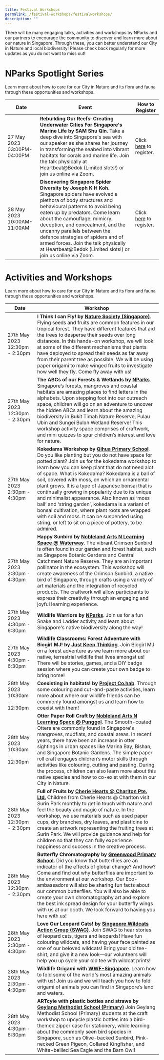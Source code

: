 ```yaml
---
title: Festival Workshops
permalink: /festival-workshops/festivalworkshops/
description: ""
---
```

There will be many engaging talks, activities and workshops by NParks and our partners to encourage the community to discover and learn more about our nature in Singapore. Through these, you can better understand our City in Nature and local biodiversity! Please check back regularly for more updates as you do not want to miss out! 
# **NParks Spotlight Series**

Learn more about how to care for our City in Nature and its flora and fauna through these opportunities and workshops.


| Date | Event | How to Register |
| -------- | -------- | -------- |
| 27 May 2023 03:00PM-04:00PM  | **Rebuilding Our Reefs: Creating Underwater Cities For Singapore's Marine Life by SAM Shu Qin.** Take a deep dive into Singapore's sea with our speaker as she shares her journey in transforming the seabed into vibrant habitats for corals and marine life. Join the talk physically at Heartbeat@Bedok (Limited slots!) or join us online via Zoom.| Click [here](https://go.gov.sg/nparksspotlight-27May) to register. |
| 28 May 2023 10:00AM-11:00AM  | **Discovering Singapore Spider Diversity by Joseph K H Koh.** Singapore spiders have evolved a plethora of body structures and behavioural patterns to avoid being eaten up by predators. Come learn about the camouflage, mimicry, deception, and concealment, and the uncanny parallels between the defence strategies of spiders and of armed forces. Join the talk physically at Heartbeat@Bedok (Limited slots!) or join us online via Zoom. |Click [here](https://go.gov.sg/nparksspotlight-28May) to register. |


# **Activities and Workshops**

Learn more about how to care for our City in Nature and its flora and fauna through these opportunities and workshops.


| Date | Workshop | 
| -------- | -------- | 
|27th May 2023 12:30pm - 2:30pm| **I Think I can Fly! by [Nature Society (Singapore)](https://www.nss.org.sg/)**. Flying seeds and fruits are common features in our tropical forest. They have different features that aid the trees to desperse their seeds over long distances. In this hands-on workshop, we will look at some of the different mechanisms that plants have deployed to spread their seeds as far away from their parent tree as possible. We will be using paper origami to make winged fruits to investigate how well they fly. Come fly away with us!| 
| 27th May 2023 12:30pm - 2:30pm| **The ABCs of our Forests & Wetlands by [NParks](https://www.nparks.gov.sg/)**. Singapore’s forests, mangroves and coastal habitats are amazing places to find letters in the alphabets. Upon stepping foot into our outreach space, children will go on an adventure to uncover the hidden ABCs and learn about the amazing biodiversity in Bukit Timah Nature Reserve, Pulau Ubin and Sungei Buloh Wetland Reserve! This workshop activity space comprises of craftwork, and mini quizzes to spur children’s interest and love for nature.| 
| 27th May 2023 2:30pm - 4:30pm| **Kokedama Workshop by [Qihua Primary School](https://www.qihuapri.moe.edu.sg/)**. Do you like planting but you do not have space for potted plant? Join us for the kokedama workshop to learn how you can keep plant that do not need alot of space. What is Kokedama? Kokedama is a ball of soil, covered with moss, on which an ornamental plant grows. It is a type of Japanese bonsai that is continually growing in popularity due to its unique and minimalist appearance. Also known as ‘moss ball’ and ‘string garden’, kokedama is a variant of bonsai cultivation, where plant roots are wrapped with soil and moss. It can be suspended using string, or left to sit on a piece of pottery, to be admired.|
| 27th May 2023 2:30pm - 4:30pm| **Happy Sunbird by [Nobleland Arts N Learning Space @ Waterway](https://nobleland.sg/)**. The vibrant Crimson Sunbird is often found in our garden and forest habitat, such as Singapore Botanic Gardens and Central Catchment Nature Reserve. They are an important pollinator in the ecosystem. This workshop will create awareness of the Crimson Sunbird, a native bird of Singapore, through crafts using a variety of art materials and the integration of recycled products. The craftwork will allow participants to express their creativity through an engaging and joyful learning experience.|
| 27th May 2023 4:30pm - 6:30pm| **Wildlife Warriors by [NParks](https://www.nparks.gov.sg/)**. Join us for a fun Snake and Ladder activity and learn about Singapore's native biodiversity along the way!   | 	
| 27th May 2023 4:30pm - 6:30pm| **Wildlife Classrooms: Forest Adventure with Biogirl MJ! by [Just Keep Thinking](https://www.instagram.com/justkeepthinkingsg/?hl=en)**. Join Biogirl MJ on a forest adventure as we learn more about our native, terrestrial wildlife that lives amongst us! There will be stories, games, and a DIY badge session where you can create your own badge to bring home!  
| 28th May 2023 10:30am - 12:30pm| **Coexisting in habitats! by [Project Co.hab](https://instagram.com/projectco.hab?igshid=YmMyMTA2M2Y=)**. Through some colouring and cut-and-paste activities, learn more about where our wildlife friends can be commonly found amongst us and learn how to coexist with them!| 
| 28th May 2023 10:30am - 12:30pm| **Otter Paper Roll Craft by [Nobleland Arts N Learning Space @ Punggol](https://nobleland.sg/)**. The Smooth-coated Otters are commonly found in Singapore's mangroves, mudflats, and coastal areas. In recent years, there have been an increase in otter sightings in urban spaces like Marina Bay, Bishan, and Singapore Botanic Gardens. The simple paper roll craft engages children’s motor skills through activities like colouring, cutting and pasting. During the process, children can also learn more about this native species and how to co-exist with them in our City in Nature.| 
| 28th May 2023 12:30pm - 2:30pm| **Full of Fruits by [Cherie Hearts @ Charlton Pte. Ltd.](https://www.cheriehearts.com.sg/about-us/)** Children from Cherie Hearts @ Charlton visit Surin Park monthly to get in touch with nature and feel the beauty and magic of nature. In the workshop, we use materials such as used paper cups, dry branches, dry leaves, and plasticine to create an artwork representing the fruiting trees at Surin Park. We will provide guidance and help for children so that they can fully experience happiness and success in the creative process.|
| 28th May 2023 12:30pm - 2:30pm| **Butterfly Chromatography by [Greenwood Primary School](https://www.greenwoodpri.moe.edu.sg/).** Did you know that butterflies are an indicator of the effects of global change? And how? Come and find out why butterflies are important to the environment at our workshop. Our Eco-ambassadors will also be sharing fun facts about our common butterflies. You will also be able to create your own chromatography art and explore the best ink spread design for your butterfly wings with us at our booth. We look forward to having you here with us!|
| 28th May 2023 2:30pm - 4:30pm| **Love Our Leopard Cats! by [Singapore Wildcats Action Group (SWAG)](https://www.swagcat.org/)**. Join SWAG to hear stories of leopard cats, tigers and leopards! Have fun colouring wildcats, and having your face painted as one of our beloved wildcats! Bring your old tee-shirt, and give it a new look—our volunteers will help you up cycle your old tee with wildcat prints!|
| 28th May 2023 2:30pm - 4:30pm| **Wildlife Origami with [WWF-Singapore](https://www.wwf.sg/)**. Learn how to fold some of the world's most amazing animals with us! Join us and we will teach you how to fold origami of animals you can find in Singapore’s land and waters.|
| 28th May 2023 4:30pm - 6:30pm| **ARTcyle with plastic bottles and straws by [Geylang Methodist School (Primary)](https://www.geylangmethodistpri.moe.edu.sg/)** Join Geylang Methodist School (Primary) students at the craft workshop to upcycle plastic bottles into a bird-themed zipper case for stationery, while learning about the commonly seen bird species in Singapore, such as Olive-backed Sunbird, Pink-necked Green Pigeon, Collared Kingfisher, and White-bellied Sea Eagle and the Barn Owl!|